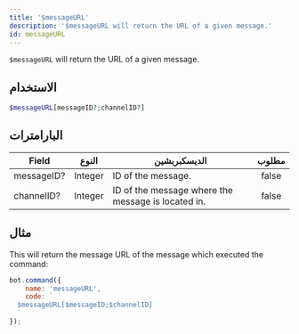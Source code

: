 ```yaml
---
title: '$messageURL'
description: '$messageURL will return the URL of a given message.'
id: messageURL
---
```


`$messageURL` will return the URL of a given message.

## الاستخدام

```php
$messageURL[messageID?;channelID?]
```

## البارامترات

| Field      | النوع   | الديسكبربشين                                       | مطلوب |
| ---------- | ------- | -------------------------------------------------- |:-----:|
| messageID? | Integer | ID of the message.                                 | false |
| channelID? | Integer | ID of the message where the message is located in. | false |

## مثال

This will return the message URL of the message which executed the command:

```javascript
bot.command({
    name: 'messageURL',
    code: `
  $messageURL[$messageID;$channelID]
  `
});
```
